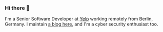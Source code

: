 ### Hi there 👋

I'm a Senior Software Developer at [Yelp](https://www.yelp.com/) working remotely from Berlin, Germany. I maintain [a blog here](https://nagesh.blog), and I'm a cyber security enthusiast too.

